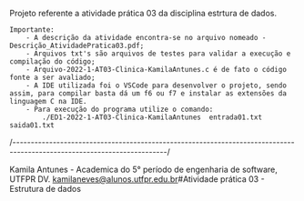 Projeto referente a atividade prática 03 da disciplina estrtura de dados. 

    Importante:
        - A descrição da atividade encontra-se no arquivo nomeado - Descrição_AtividadePratica03.pdf;
        - Arquivos txt's são arquivos de testes para validar a execução e compilação do código;
        - Arquivo-2022-1-AT03-Clinica-KamilaAntunes.c é de fato o código fonte a ser avaliado;
        - A IDE utilizada foi o VSCode para desenvolver o projeto, sendo assim, para compilar basta dá um f6 ou f7 e instalar as extensões da linguagem C na IDE.
        - Para execução do programa utilize o comando:
            ./ED1-2022-1-AT03-Clinica-KamilaAntunes  entrada01.txt saida01.txt

/------------------------------------------------------------------------------------------------------------------------/

Kamila Antunes - Academica do 5° período de engenharia de software, UTFPR DV.
kamilaneves@alunos.utfpr.edu.br#Atividade prática 03 - Estrutura de dados
